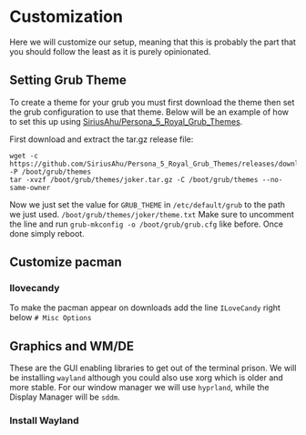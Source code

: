 # Customization
Here we will customize our setup, meaning that this is probably the part that you should follow the least as it is purely opinionated.

## Setting Grub Theme
To create a theme for your grub you must first download the theme then set the grub configuration to use that theme. Below will be an example of how to set this up using [SiriusAhu/Persona_5_Royal_Grub_Themes](https://www.gnome-look.org/p/2122684).

First download and extract the tar.gz release file:
```
wget -c https://github.com/SiriusAhu/Persona_5_Royal_Grub_Themes/releases/download/v1.0/joker.tar.gz -P /boot/grub/themes
tar -xvzf /boot/grub/themes/joker.tar.gz -C /boot/grub/themes --no-same-owner
```

Now we just set the value for `GRUB_THEME` in `/etc/default/grub` to the path we just used. `/boot/grub/themes/joker/theme.txt` Make sure to uncomment the line and run `grub-mkconfig -o /boot/grub/grub.cfg` like before. Once done simply reboot.

## Customize pacman
### Ilovecandy
To make the pacman appear on downloads add the line `ILoveCandy` right below `# Misc Options`

## Graphics and WM/DE
These are the GUI enabling libraries to get out of the terminal prison. We will be installing `wayland` although you could also use xorg which is older and more stable. For our window manager we will use `hyprland`, while the Display Manager will be `sddm`.

### Install Wayland

